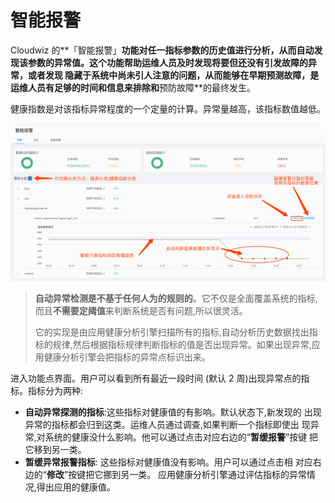 # **智能报警**

Cloudwiz 的**「智能报警」**功能对任一指标参数的历史值进行分析，从而自动发现该参数的异常值。这个功能帮助运维人员及时发现将要但还没有引发故障的异常，或者发现 隐藏于系统中尚未引人注意的问题，从而能够在早期预测故障，是运维人员有足够的时间和信息来排除和**预防故障**的最终发生。


健康指数是对该指标异常程度的一个定量的计算。异常量越高，该指标数值越低。

![](/part5/images/anomaly_18-11-22.png)

> **自动异常检测是不基于任何人为的规则的**。它不仅是全面覆盖系统的指标,而且**不需要定阈值**来判断系统是否有问题,所以很灵活。
>
> 它的实现是由应用健康分析引擎扫描所有的指标,自动分析历史数据找出指标的规律,然后根据指标规律判断指标的值是否出现异常。如果出现异常,应用健康分析引擎会把指标的异常点标识出来。

进入功能点界面。用户可以看到所有最近一段时间 \(默认 2 周\)出现异常点的指标。指标分为两种:

* **自动异常探测的指标**:这些指标对健康值的有影响。默认状态下,新发现的 出现异常的指标都会归到这类。运维人员通过调查,如果判断一个指标即使出 现异常,对系统的健康没什么影响。他可以通过点击对应右边的“**暂缓报警**”按键 把它移到另一类。
* **暂缓异常报警指标**: 这些指标对健康值没有影响。用户可以通过点击相 对应右边的“**修改**”按键把它挪到另一类。
  应用健康分析引擎通过评估指标的异常情况,得出应用的健康值。



